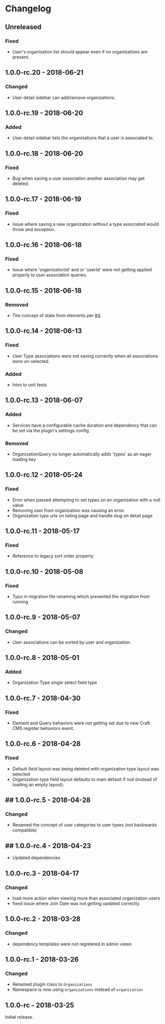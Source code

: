 Changelog
=========
## Unreleased
### Fixed
- User's organization list should appear even if no organizations are present.

## 1.0.0-rc.20 - 2018-06-21
### Changed
- User detail sidebar can add/remove organizations.

## 1.0.0-rc.19 - 2018-06-20
### Added
- User detail sidebar lists the organizations that a user is associated to.

## 1.0.0-rc.18 - 2018-06-20
### Fixed
- Bug when saving a user association another association may get deleted.

## 1.0.0-rc.17 - 2018-06-19
### Fixed
- Issue where saving a new organization without a type associated would throw and exception.

## 1.0.0-rc.16 - 2018-06-18
### Fixed
- Issue where 'organizationId' and or 'userId' were not getting applied properly to user association queries.

## 1.0.0-rc.15 - 2018-06-18
### Removed
- The concept of state from elements per [#4](https://github.com/flipboxfactory/organizations/issues/4).

## 1.0.0-rc.14 - 2018-06-13
### Fixed
- User Type associations were not saving correctly when all associations were un-selected.

### Added
- Intro to unit tests

## 1.0.0-rc.13 - 2018-06-07
### Added
- Services have a configurable cache duration and dependency that can be set via the plugin's settings config.

### Removed
- OrganizationQuery no longer automatically adds 'types' as an eager loading key 

## 1.0.0-rc.12 - 2018-05-24
### Fixed
- Error when passed attempting to set types on an organization with a null value
- Removing user from organization was causing an error
- Organization type urls on listing page and handle slug on detail page 

## 1.0.0-rc.11 - 2018-05-17
### Fixed
- Reference to legacy sort order property

## 1.0.0-rc.10 - 2018-05-08
### Fixed
- Typo in migration file renaming which prevented the migration from running

## 1.0.0-rc.9 - 2018-05-07
### Changed
- User associations can be sorted by user and organization.

## 1.0.0-rc.8 - 2018-05-01
### Added
- Organization Type single select field type

## 1.0.0-rc.7 - 2018-04-30
### Fixed
- Element and Query behaviors were not getting set due to new Craft CMS register behaviors event. 

## 1.0.0-rc.6 - 2018-04-28
### Fixed
- Default field layout was being deleted with organization type layout was selected
- Organization type field layout defaults to main default if null (instead of loading an empty layout).

## ## 1.0.0-rc.5 - 2018-04-28
### Changed
- Renamed the concept of user categories to user types (not backwards compatible)

## ## 1.0.0-rc.4 - 2018-04-23
- Updated dependencies

## 1.0.0-rc.3 - 2018-04-17
### Changed
- load more action when viewing more than associated organization users
- fixed issue where Join Date was not getting updated correctly.

## 1.0.0-rc.2 - 2018-03-28
### Changed
- dependency templates were not registered in admin views

## 1.0.0-rc.1 - 2018-03-26
### Changed
- Renamed plugin class to `Organizations`
- Namespace is now using `organizations` instead of `organization`

## 1.0.0-rc - 2018-03-25
Initial release.

